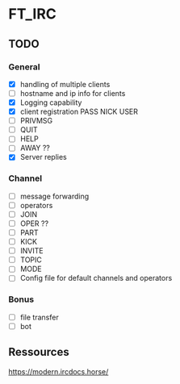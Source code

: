 # FT_IRC

## TODO
### General

- [x] handling of multiple clients
- [ ] hostname and ip info for clients
- [x] Logging capability
- [x] client registration PASS NICK USER
- [ ] PRIVMSG
- [ ] QUIT
- [ ] HELP
- [ ] AWAY ??
- [x] Server replies

### Channel

- [ ] message forwarding
- [ ] operators
- [ ] JOIN
- [ ] OPER ??
- [ ] PART
- [ ] KICK
- [ ] INVITE
- [ ] TOPIC
- [ ] MODE
- [ ] Config file for default channels and operators

### Bonus

- [ ] file transfer
- [ ] bot

## Ressources

https://modern.ircdocs.horse/
